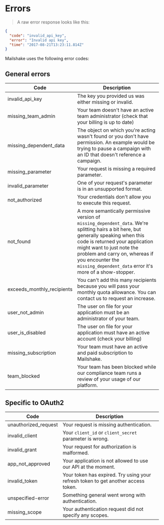 # Errors

> A raw error response looks like this:

```json
{
  "code": "invalid_api_key",
  "error": "Invalid api key",
  "time": "2017-08-21T13:23:11.814Z"
}
```

Mailshake uses the following error codes:

## General errors

Code | Description
---------- | -------
invalid_api_key | The key you provided us was either missing or invalid.
missing_team_admin | Your team doesn't have an active team administrator (check that your billing is up to date)
missing_dependent_data | The object on which you're acting wasn't found or you don't have permission. An example would be trying to pause a campaign with an ID that doesn't reference a campaign.
missing_parameter | Your request is missing a required parameter.
invalid_parameter | One of your request's parameter is in an unsupported format.
not_authorized | Your credentials don't allow you to execute this request.
not_found | A more semantically permissive version of `missing_dependent_data`. We're splitting hairs a bit here, but generally speaking when this code is returned your application might want to just note the problem and carry on, whereas if you encounter the `missing_dependent_data` error it's more of a show-stopper.
exceeds_monthly_recipients | You can't add this many recipients because you will pass your monthly quota allowance. You can contact us to request an increase.
user_not_admin | The user on file for your application must be an administrator of your team.
user_is_disabled | The user on file for your application must have an active account (check your billing)
missing_subscription | Your team must have an active and paid subscription to Mailshake.
team_blocked | Your team has been blocked while our compliance team runs a review of your usage of our platform.

## Specific to OAuth2

Code | Description
--- | ---
unauthorized_request | Your request is missing authentication.
invalid_client | Your `client_id` or `client_secret` parameter is wrong.
invalid_grant | Your request for authorization is malformed.
app_not_approved | Your application is not allowed to use our API at the moment.
invalid_token | Your token has expired. Try using your refresh token to get another access token.
unspecified-error | Something general went wrong with authentication.
missing_scope | Your authentication request did not specify any scopes.
